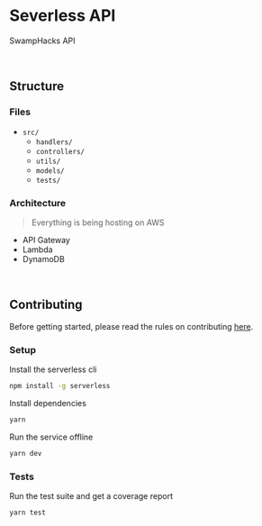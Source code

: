 # Severless API

SwampHacks API 

<br/>

## Structure

### Files

- `src/`
  - `handlers/`
  - `controllers/`
  - `utils/`
  - `models/`
  - `tests/`

### Architecture

> Everything is being hosting on AWS

- API Gateway
- Lambda
- DynamoDB

<br/>

## Contributing
Before getting started, please read the rules on contributing [here](https://github.com/swamphacks/developer-docs/blob/master/CONTRIBUTING.md).

### Setup

Install the serverless cli

```bash
npm install -g serverless
```

Install dependencies

``` bash
yarn
```

Run the service offline

``` bash
yarn dev
```

### Tests

Run the test suite and get a coverage report

``` bash
yarn test
```

<br/>


